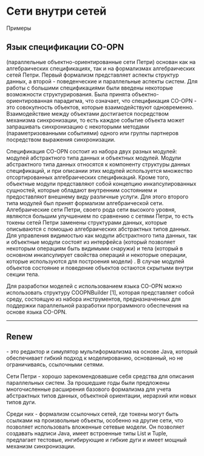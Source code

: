 <H1>Сети внутри сетей</H1>
Примеры

<H2>Язык спецификации CO-OPN</H2> (параллельные объектно-ориентированные сети Петри) основан как на алгебраических спецификациях, так и на формализмах алгебраических сетей Петри. Первый формализм представляет аспекты структур данных, а второй - поведенческие и параллельные аспекты систем. Для работы с большими спецификациями были введены некоторые возможности структурирования. Была принята объектно-ориентированная парадигма, что означает, что спецификация CO-OPN - это совокупность объектов, которые взаимодействуют одновременно. Взаимодействие между объектами достигается посредством механизма синхронизации, то есть каждое событие объекта может запрашивать синхронизацию с некоторыми методами (параметризованными событиями) одного или группы партнеров посредством выражения синхронизации.

Спецификация CO-OPN состоит из набора двух разных модулей: модулей абстрактного типа данных и объектных модулей. Модули абстрактного типа данных относятся к компоненту структуры данных спецификаций, и при описании этих модулей используется множество отсортированных алгебраических спецификаций. Кроме того, объектные модули представляют собой концепцию инкапсулированных сущностей, которые обладают внутренним состоянием и предоставляют внешнему виду различные услуги. Для этого второго типа модулей был принят формализм алгебраической сети. Алгебраические сети Петри, своего рода сети высокого уровня, являются большим улучшением по сравнению с сетями Петри, то есть токены сетей Петри заменены структурами данных, которые описываются с помощью алгебраических абстрактных типов данных. Для управления видимостью как модули абстрактного типа данных, так и объектные модули состоят из интерфейса (который позволяет некоторым операциям быть видимыми снаружи) и тела (который в основном инкапсулирует свойства операций и некоторые операции, которые используются для построения модели) . В случае модулей объектов состояние и поведение объектов остаются скрытыми внутри секции тела.

Для разработки моделей с использованием языка CO-OPN можно использовать структуру COOPNBuilder [1], которая представляет собой среду, состоящую из набора инструментов, предназначенных для поддержки параллельной разработки программного обеспечения на основе языка CO-OPN.

-----------------------------------------------------------------------------------------------------------------------------------------------------------------------------------

<H2>Renew</H2> - это редактор и симулятор мультиформализма на основе Java, который обеспечивает гибкий подход к моделированию, основанный, но не ограничиваясь, ссылочными сетями.

Сети Петри - хорошо зарекомендовавшие себя средства для описания параллельных систем. За прошедшие годы были предложены многочисленные расширения базового формализма для учета абстрактных типов данных, объектной ориентации, иерархий или новых типов дуги.

Среди них - формализм ссылочных сетей, где токены могут быть ссылками на произвольные объекты, особенно на другие сети, что позволяет использовать вложенные сетевые модели. Он позволяет создавать надписи Java, имеет встроенные типы List и Tuple, предлагает тестовые, ингибирующие и гибкие дуги и имеет мощный механизм синхронизации.
